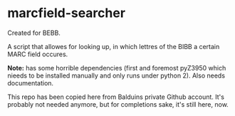 # marcfield-searcher

Created for BEBB.


A script that allowes for looking up, in which lettres of the BIBB a certain MARC field occures.

__Note:__ has some horrible dependencies (first and foremost pyZ3950 which nieeds to be installed manually and only runs under python 2). Also needs documentation.

This repo has been copied here from Balduins private Github account. It's probably not needed anymore, but for completions sake, it's still here, now.
